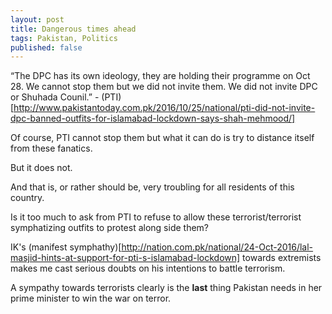 ```yaml
---
layout: post
title: Dangerous times ahead
tags: Pakistan, Politics
published: false
---
```


“The DPC has its own ideology, they are holding their programme on Oct 28. We cannot stop them but we did not invite them. We did not invite DPC or Shuhada Counil.” - (PTI) [http://www.pakistantoday.com.pk/2016/10/25/national/pti-did-not-invite-dpc-banned-outfits-for-islamabad-lockdown-says-shah-mehmood/]

Of course, PTI cannot stop them but what it can do is try to distance itself from these fanatics.

But it does not.

And that is, or rather should be, very troubling for all residents of this country.

Is it too much to ask from PTI to refuse to allow these terrorist/terrorist symphatizing outfits to protest along side them?

IK's (manifest symphathy)[http://nation.com.pk/national/24-Oct-2016/lal-masjid-hints-at-support-for-pti-s-islamabad-lockdown] towards extremists makes me cast serious doubts on his intentions to battle terrorism.

A sympathy towards terrorists clearly is the **last** thing Pakistan needs in her prime minister to win the war on terror.

<!-- (IK denying fundamentalism can exist in Islam)[http://www.dailymotion.com/video/x1hrymv_imran-khan-speech-in-lal-masjid_news] -->
